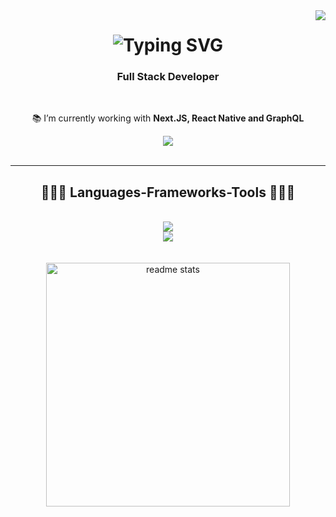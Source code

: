 <img align="right" src="https://visitor-badge.laobi.icu/badge?page_id=mateouribe.mateouribe" />
<h1 align="center">
     <img src="https://readme-typing-svg.demolab.com?font=Poppins&weight=600&size=35&duration=2000&pause=500&color=2F80ED&repeat=false&random=false&width=435&lines=Mateo+Arismendy+Uribe" alt="Typing SVG" />
</h1>

<h3 align="center">Full Stack Developer</h3>

<br/>

<div align="center">
 
 📚 I’m currently working with **Next.JS, React Native and GraphQL**
 </div>
 
<div align="center" justify="center"> 
  <a href="https://www.linkedin.com/in/mateo-arismendy-uribe/" target="_blank">
    <img src="https://img.shields.io/badge/LinkedIn-0077B5?style=for-the-badge&logo=linkedin&logoColor=white" target="_blank" />
  </a>
</div>

<br/>

 <hr/>
 
<h2 align="center">👨🏽‍💻 Languages-Frameworks-Tools 👨🏽‍💻</h2>
<br/>
<div align="center">
    <img src="https://skillicons.dev/icons?i=js,react,css,html,bootstrap,firebase,postman, jest,cs,dotnet" /><br>
    <img src="https://skillicons.dev/icons?i=next,azure,git,mysql,wordpress,ai,figma" /><br>
</div>
<br/><br/>
<div align="center"><img width=390 src="https://github-readme-stats.vercel.app/api/top-langs/?username=mateouribe&hide=HTML&langs_count=8&layout=compact&border_radius=10&size_weight=0.5&count_weight=0.5&exclude_repo=github-readme-stats" alt="readme stats" /></div>

<br/><br/><br/>
